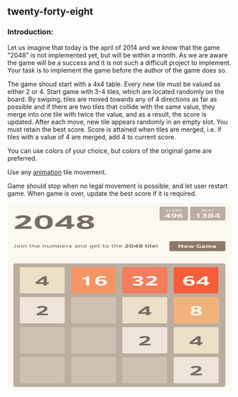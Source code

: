 ## twenty-forty-eight

### Introduction:

Let us imagine that today is the april of 2014 and we know that the game "2048" is not implemented yet, but will be within a month. As we are aware the game will be a success and it is not such a difficult project to implement. Your task is to implement the game before the author of the game does so.

The game shoud start with a 4x4 table. Every new tile must be valued as either 2 or 4. Start game with 3-4 tiles, which are located randomly on the board. By swiping, tiles are moved towards any of 4 directions as far as possible and if there are two tiles that collide with the same value, they merge into one tile with twice the value, and as a result, the score is updated.
After each move, new tile appears randomly in an empty slot.
You must retain the best score. Score is attained when tiles are merged, i.e. if tiles with a value of 4 are merged, add 4 to current score.

You can use colors of your choice, but colors of the original game are preferred.

Use any [animation](https://docs.flutter.dev/development/ui/widgets/animation) tile movement.

Game should stop when no legal movement is possible, and let user restart game. When game is over, update the best score if it is required.

<center>

<img src="./resources/2048.01.png?raw=true" style = "width: 840px !important; height: 420px !important;"/>

</center>
